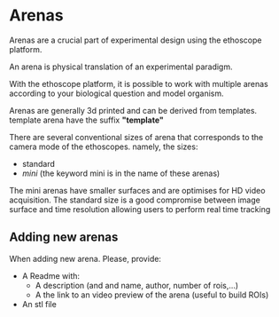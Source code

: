 Arenas
==================

Arenas are a crucial part of experimental design using the ethoscope platform.

An arena is physical translation of an experimental paradigm.

With the ethoscope platform, it is possible to work with multiple arenas according to your biological question and model organism.

Arenas are generally 3d printed and can be derived from templates.
template arena have the suffix **"template"**

There are several conventional sizes of arena that corresponds to the camera mode of the ethoscopes.
namely, the sizes:

* standard 
* *mini* (the keyword mini is in the name of these arenas)

The mini arenas have smaller surfaces and are optimises for HD video acquisition.
The standard size is a good compromise between image surface and time resolution allowing users to perform real time tracking

Adding new arenas
--------------------------

When adding new arena. Please, provide:

* A Readme with:
    * A description (and and name, author, number of rois,...)
    * A the link to an video preview of the arena (useful to build ROIs)
* An stl file




 
 

